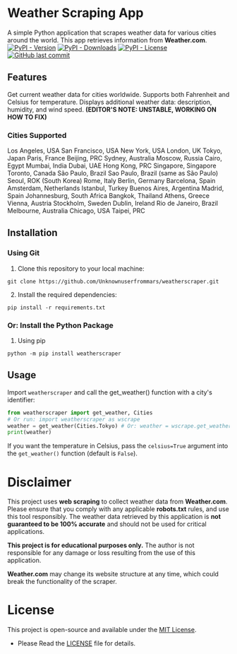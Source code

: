 # Weather Scraping App
A simple Python application that scrapes weather data for various cities around the world. This app retrieves information from **Weather.com**.
[![PyPI - Version](https://img.shields.io/pypi/v/weatherscraper.svg)](https://pypi.org/project/weatherscraper/)
[![PyPI - Downloads](https://img.shields.io/pypi/dm/weatherscraper.svg)](https://pypi.org/project/weatherscraper/)
[![PyPI - License](https://img.shields.io/pypi/l/weatherscraper.svg)](https://pypi.org/project/weatherscraper/)
[![GitHub last commit](https://img.shields.io/github/last-commit/Unknownuserfrommars/weatherscraper.svg)](https://github.com/Unknownuserfrommars/weatherscraper)
## Features
Get current weather data for cities worldwide.
Supports both Fahrenheit and Celsius for temperature.
Displays additional weather data: description, humidity, and wind speed. **(EDITOR'S NOTE: UNSTABLE, WORKING ON HOW TO FIX)**
### Cities Supported
Los Angeles, USA
San Francisco, USA
New York, USA
London, UK
Tokyo, Japan
Paris, France
Beijing, PRC
Sydney, Australia
Moscow, Russia
Cairo, Egypt
Mumbai, India
Dubai, UAE
Hong Kong, PRC
Singapore, Singapore
Toronto, Canada
São Paulo, Brazil
Sao Paulo, Brazil (same as São Paulo)
Seoul, ROK (South Korea)
Rome, Italy
Berlin, Germany
Barcelona, Spain
Amsterdam, Netherlands
Istanbul, Turkey
Buenos Aires, Argentina
Madrid, Spain
Johannesburg, South Africa
Bangkok, Thailand
Athens, Greece
Vienna, Austria
Stockholm, Sweden
Dublin, Ireland
Rio de Janeiro, Brazil
Melbourne, Australia
Chicago, USA
Taipei, PRC

## Installation
### Using Git
1. Clone this repository to your local machine:
```commandline
git clone https://github.com/Unknownuserfrommars/weatherscraper.git
```
2. Install the required dependencies:
```commandline
pip install -r requirements.txt
```
### Or: Install the Python Package
1. Using pip
```commandline
python -m pip install weatherscraper
```
## Usage
Import `weatherscraper` and call the get_weather() function with a city's identifier:
```python
from weatherscraper import get_weather, Cities
# Or run: import weatherscraper as wscrape
weather = get_weather(Cities.Tokyo) # Or: weather = wscrape.get_weather(wscrape.Cities.Beijing)
print(weather)
```
If you want the temperature in Celsius, pass the `celsius=True` argument into the `get_weather()` function (default is `False`).

# **Disclaimer**
This project uses **web scraping** to collect weather data from **Weather.com**. Please ensure that you comply with any applicable **robots.txt** rules, and use this tool responsibly. The weather data retrieved by this application is **not guaranteed to be 100% accurate** and should not be used for critical applications.

**This project is for educational purposes only.** The author is not responsible for any damage or loss resulting from the use of this application.

**Weather.com** may change its website structure at any time, which could break the functionality of the scraper.

# License
This project is open-source and available under the [MIT License](https://opensource.org/licenses/MIT).
- Please Read the [LICENSE](LICENSE.md) file for details.

